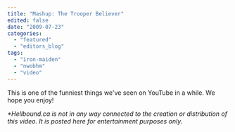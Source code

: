 ```yaml
---
title: "Mashup: The Trooper Believer"
edited: false
date: "2009-07-23"
categories:
  - "featured"
  - "editors_blog"
tags:
  - "iron-maiden"
  - "nwobhm"
  - "video"
---
```


This is one of the funniest things we've seen on YouTube in a while. We hope you enjoy!

_\*Hellbound.ca is not in any way connected to the creation or distribution of this video. It is posted here for entertainment purposes only._
